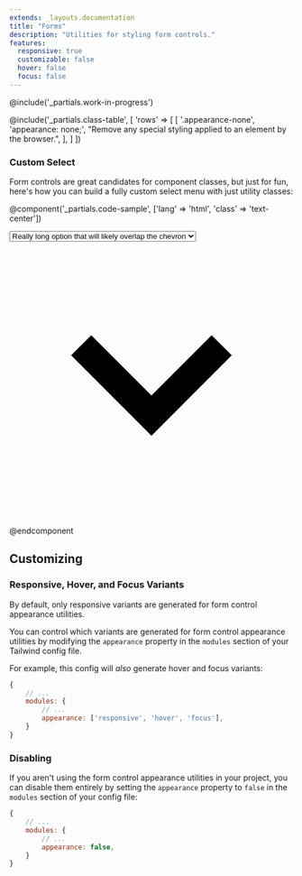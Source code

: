 ```yaml
---
extends: _layouts.documentation
title: "Forms"
description: "Utilities for styling form controls."
features:
  responsive: true
  customizable: false
  hover: false
  focus: false
---
```


@include('_partials.work-in-progress')

@include('_partials.class-table', [
  'rows' => [
    [
      '.appearance-none',
      'appearance: none;',
      "Remove any special styling applied to an element by the browser.",
    ],
  ]
])

### Custom Select

Form controls are great candidates for component classes, but just for fun, here's how you can build a fully custom select menu with just utility classes:

@component('_partials.code-sample', ['lang' => 'html', 'class' => 'text-center'])
<div class="inline-block relative w-64">
  <select class="block appearance-none w-full bg-white border border-grey-light hover:border-grey px-4 py-2 pr-8 rounded shadow">
    <option>Really long option that will likely overlap the chevron</option>
    <option>Option 2</option>
    <option>Option 3</option>
  </select>
  <div class="pointer-events-none absolute pin-y pin-r flex items-center px-2 text-slate">
    <svg class="fill-current h-4 w-4" xmlns="http://www.w3.org/2000/svg" viewBox="0 0 20 20"><path d="M9.293 12.95l.707.707L15.657 8l-1.414-1.414L10 10.828 5.757 6.586 4.343 8z"/></svg>
  </div>
</div>
@endcomponent

## Customizing

### Responsive, Hover, and Focus Variants

By default, only responsive variants are generated for form control appearance utilities.

You can control which variants are generated for form control appearance utilities by modifying the `appearance` property in the `modules` section of your Tailwind config file.

For example, this config will _also_ generate hover and focus variants:

```js
{
    // ...
    modules: {
        // ...
        appearance: ['responsive', 'hover', 'focus'],
    }
}
```

### Disabling

If you aren't using the form control appearance utilities in your project, you can disable them entirely by setting the `appearance` property to `false` in the `modules` section of your config file:

```js
{
    // ...
    modules: {
        // ...
        appearance: false,
    }
}
```
